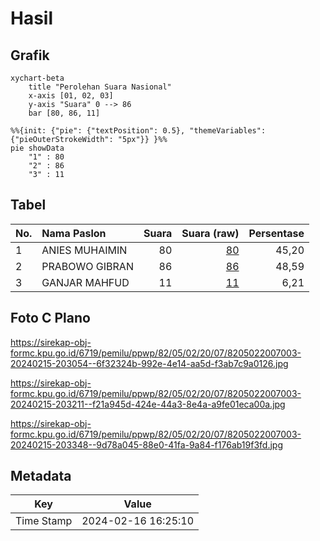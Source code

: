 # Hasil

## Grafik

```mermaid
xychart-beta
    title "Perolehan Suara Nasional"
    x-axis [01, 02, 03]
    y-axis "Suara" 0 --> 86
    bar [80, 86, 11]
```

```mermaid
%%{init: {"pie": {"textPosition": 0.5}, "themeVariables": {"pieOuterStrokeWidth": "5px"}} }%%
pie showData
    "1" : 80
    "2" : 86
    "3" : 11
```

## Tabel

| No. | Nama Paslon    | Suara | Suara (raw) | Persentase |
|:--- |:-------------- | -----:| -----------:| ----------:|
| 1   | ANIES MUHAIMIN | 80    | [80][p-1]   | 45,20      |
| 2   | PRABOWO GIBRAN | 86    | [86][p-2]   | 48,59      |
| 3   | GANJAR MAHFUD  | 11    | [11][p-3]   | 6,21       |


[p-1]: https://github.com/gigit-pemilu/pemilu-2024/blob/main/pilpres/hitung-suara/sub/82-maluku-utara/sub/05-kepulauan-sula/sub/02-sanana/sub/2007-waihama/sub/003-tps/sub/paslon-1.txt
[p-2]: https://github.com/gigit-pemilu/pemilu-2024/blob/main/pilpres/hitung-suara/sub/82-maluku-utara/sub/05-kepulauan-sula/sub/02-sanana/sub/2007-waihama/sub/003-tps/sub/paslon-2.txt
[p-3]: https://github.com/gigit-pemilu/pemilu-2024/blob/main/pilpres/hitung-suara/sub/82-maluku-utara/sub/05-kepulauan-sula/sub/02-sanana/sub/2007-waihama/sub/003-tps/sub/paslon-3.txt

## Foto C Plano

https://sirekap-obj-formc.kpu.go.id/6719/pemilu/ppwp/82/05/02/20/07/8205022007003-20240215-203054--6f32324b-992e-4e14-aa5d-f3ab7c9a0126.jpg

https://sirekap-obj-formc.kpu.go.id/6719/pemilu/ppwp/82/05/02/20/07/8205022007003-20240215-203211--f21a945d-424e-44a3-8e4a-a9fe01eca00a.jpg

https://sirekap-obj-formc.kpu.go.id/6719/pemilu/ppwp/82/05/02/20/07/8205022007003-20240215-203348--9d78a045-88e0-41fa-9a84-f176ab19f3fd.jpg


## Metadata

| Key        | Value               |
| ---------- | ------------------- |
| Time Stamp | 2024-02-16 16:25:10 |



